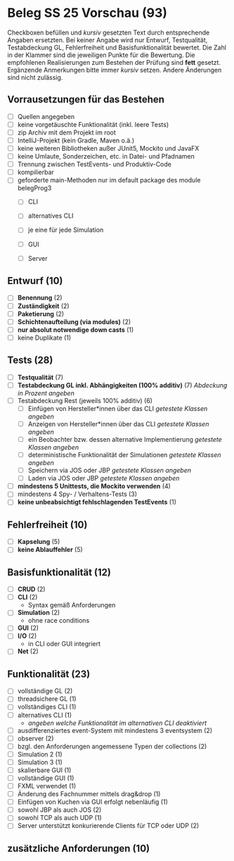# Beleg SS 25 Vorschau (93)
Checkboxen befüllen und _kursiv_ gesetzten Text durch entsprechende Angaben ersetzten.
Bei keiner Angabe wird nur Entwurf, Testqualität, Testabdeckung GL, Fehlerfreiheit und Basisfunktionalität bewertet.
Die Zahl in der Klammer sind die jeweiligen Punkte für die Bewertung.
Die empfohlenen Realisierungen zum Bestehen der Prüfung sind **fett** gesetzt.
Ergänzende Anmerkungen bitte immer _kursiv_ setzen. Andere Änderungen sind nicht zulässig.

## Vorrausetzungen für das Bestehen
- [ ] Quellen angegeben
- [ ] keine vorgetäuschte Funktionalität (inkl. leere Tests)
- [ ] zip Archiv mit dem Projekt im root
- [ ] IntelliJ-Projekt (kein Gradle, Maven o.ä.)
- [ ] keine weiteren Bibliotheken außer JUnit5, Mockito und JavaFX
- [ ] keine Umlaute, Sonderzeichen, etc. in Datei- und Pfadnamen
- [ ] Trennung zwischen TestEvents- und Produktiv-Code
- [ ] kompilierbar
- [ ] geforderte main-Methoden nur im default package des module belegProg3
  - [ ] CLI
  - [ ] alternatives CLI
  - [ ] je eine für jede Simulation
  - [ ] GUI
  - [ ] Server


## Entwurf (10)
- [ ] **Benennung** (2)
- [ ] **Zuständigkeit** (2)
- [ ] **Paketierung** (2)
- [ ] **Schichtenaufteilung (via modules)** (2)
- [ ] **nur absolut notwendige down casts** (1)
- [ ] keine Duplikate (1)

## Tests (28)
- [ ] **Testqualität** (7)
- [ ] **Testabdeckung GL inkl. Abhängigkeiten (100% additiv)** (7) _Abdeckung in Prozent angeben_
- [ ] Testabdeckung Rest (jeweils 100% additiv) (6)
  - [ ] Einfügen von Hersteller*innen über das CLI _getestete Klassen angeben_
  - [ ] Anzeigen von Hersteller*innen über das CLI _getestete Klassen angeben_
  - [ ] ein Beobachter bzw. dessen alternative Implementierung _getestete Klassen angeben_
  - [ ] deterministische Funktionalität der Simulationen _getestete Klassen angeben_
  - [ ] Speichern via JOS oder JBP _getestete Klassen angeben_
  - [ ] Laden via JOS oder JBP _getestete Klassen angeben_
- [ ] **mindestens 5 Unittests, die Mockito verwenden** (4)
- [ ] mindestens 4 Spy- / Verhaltens-Tests (3)
- [ ] **keine unbeabsichtigt fehlschlagenden TestEvents** (1)

## Fehlerfreiheit (10)
- [ ] **Kapselung** (5)
- [ ] **keine Ablauffehler** (5)

## Basisfunktionalität (12)
- [ ] **CRUD** (2)
- [ ] **CLI** (2)
  * Syntax gemäß Anforderungen
- [ ] **Simulation** (2)
  * ohne race conditions
- [ ] **GUI** (2)
- [ ] **I/O** (2)
  * in CLI oder GUI integriert
- [ ] **Net** (2)

## Funktionalität (23)
- [ ] vollständige GL (2)
- [ ] threadsichere GL (1)
- [ ] vollständiges CLI (1)
- [ ] alternatives CLI (1)
  * _angeben welche Funktionalität im alternativen CLI deaktiviert_
- [ ] ausdifferenziertes event-System mit mindestens 3 eventsystem (2)
- [ ] observer (2)
- [ ] bzgl. den Anforderungen angemessene Typen der collections (2)
- [ ] Simulation 2 (1)
- [ ] Simulation 3 (1)
- [ ] skalierbare GUI (1)
- [ ] vollständige GUI (1)
- [ ] FXML verwendet (1)
- [ ] Änderung des Fachnummer mittels drag&drop (1)
- [ ] Einfügen von Kuchen via GUI erfolgt nebenläufig (1)
- [ ] sowohl JBP als auch JOS (2)
- [ ] sowohl TCP als auch UDP (1)
- [ ] Server unterstützt konkurierende Clients für TCP oder UDP (2)

## zusätzliche Anforderungen (10)

